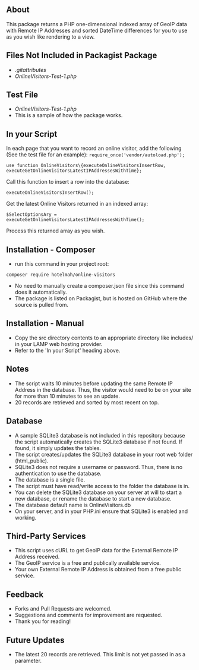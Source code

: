 ## About
This package returns a PHP one-dimensional indexed array of GeoIP data with Remote IP Addresses and sorted DateTime differences for you to use as you wish like rendering to a view.


## Files Not Included in Packagist Package
- *.gitattributes*
- *OnlineVisitors-Test-1.php*


## Test File
- *OnlineVisitors-Test-1.php*
- This is a sample of how the package works.


## In your Script
In each page that you want to record an online visitor, add the following (See the test file for an example):
`
require_once('vendor/autoload.php');
`

`
use function OnlineVisitors\{executeOnlineVisitorsInsertRow, executeGetOnlineVisitorsLatestIPAddressesWithTime};
`

Call this function to insert a row into the database:

`
executeOnlineVisitorsInsertRow();
`

Get the latest Online Visitors returned in an indexed array:

`
$SelectOptionsAry = executeGetOnlineVisitorsLatestIPAddressesWithTime();
`

Process this returned array as you wish.


## Installation - Composer
- run this command in your project root:

`
composer require hotelmah/online-visitors
`

- No need to manually create a composer.json file since this command does it automatically.
- The package is listed on Packagist, but is hosted on GitHub where the source is pulled from.


## Installation - Manual
- Copy the src directory contents to an appropriate directory like includes/ in your LAMP web hosting provider.
- Refer to the 'In your Script' heading above.


## Notes
- The script waits 10 minutes before updating the same Remote IP Address in the database. Thus, the visitor would need to be on your site for more than 10 minutes to see an update.
- 20 records are retrieved and sorted by most recent on top.


## Database
- A sample SQLite3 database is not included in this repository because the script automatically creates the SQLite3 database if not found. If found, it simply updates the tables.
- The script creates/updates the SQLite3 database in your root web folder (html_public).
- SQLite3 does not require a username or password. Thus, there is no authentication to use the database.
- The database is a single file.
- The script must have read/write access to the folder the database is in.
- You can delete the SQLite3 database on your server at will to start a new database, or rename the database to start a new database.
- The database default name is OnlineVisitors.db
- On your server, and in your PHP.ini ensure that SQLite3 is enabled and working.


## Third-Party Services
- This script uses cURL to get GeoIP data for the External Remote IP Address received.
- The GeoIP service is a free and publically available service.
- Your own External Remote IP Address is obtained from a free public service.


## Feedback
- Forks and Pull Requests are welcomed.
- Suggestions and comments for improvement are requested.
- Thank you for reading!


## Future Updates
- The latest 20 records are retrieved. This limit is not yet passed in as a parameter.
